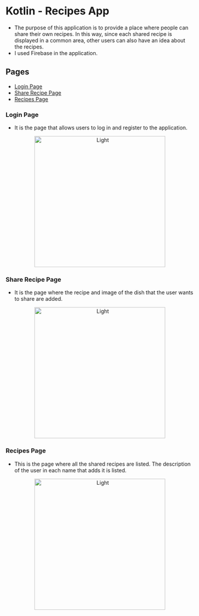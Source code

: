 # Kotlin - Recipes App
- The purpose of this application is to provide a place where people can share their own recipes. In this way, since each shared recipe is displayed in a common area, other users can also have an idea about the recipes.
- I used Firebase in the application.



## Pages
- <a href ='#Login Page'> Login Page </a>
- <a href ='#Share Recipe Page'> Share Recipe Page </a>
- <a href ='#Recipes Page'> Recipes Page </a>

### Login Page
- It is the page that allows users to log in and register to the application.

<p align="center">
<img alt="Light" src="./login.png" width="350">
</p>

### Share Recipe Page
- It is the page where the recipe and image of the dish that the user wants to share are added.

<p align="center">
<img alt="Light" src="./share.png" width="350">
</p>

### Recipes Page
- This is the page where all the shared recipes are listed. The description of the user in each name that adds it is listed.

<p align="center">
<img alt="Light" src="./home.png" width="350">
</p>
